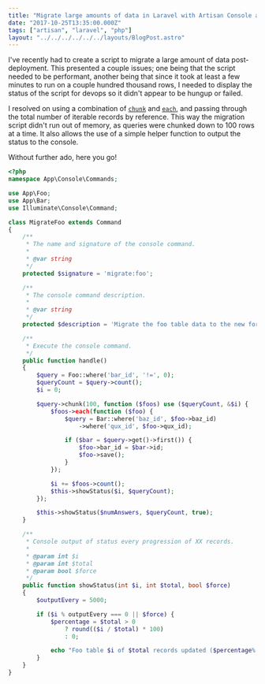 ```yaml
---
title: "Migrate large amounts of data in Laravel with Artisan Console and Chunk"
date: "2017-10-25T13:35:00.000Z"
tags: ["artisan", "laravel", "php"]
layout: "../../../../../../layouts/BlogPost.astro"
---
```


I've recently had to create a script to migrate a large amount of data post-deployment. This presented a couple issues; one being that the script needed to be performant, another being that since it took at least a few minutes to run on a couple hundred thousand rows, I needed to display the status of the script for devops so it didn't appear to be hungup or failed.

I resolved on using a combination of <a href="https://laravel.com/docs/5.5/collections#method-chunk" target="_blank">`chunk`</a> and <a href="https://laravel.com/docs/5.5/collections#method-each" target="_blank">`each`</a>, and passing through the total number of iterable records by reference. This way the migration script didn't run out of memory, as queries were chunked down to 100 rows at a time. It also allows the use of a simple helper function to output the status to the console.

Without further ado, here you go!

```php
<?php
namespace App\Console\Commands;

use App\Foo;
use App\Bar;
use Illuminate\Console\Command;

class MigrateFoo extends Command
{
    /**
     * The name and signature of the console command.
     *
     * @var string
     */
    protected $signature = 'migrate:foo';

    /**
     * The console command description.
     *
     * @var string
     */
    protected $description = 'Migrate the foo table data to the new format';

    /**
     * Execute the console command.
     */
    public function handle()
    {
        $query = Foo::where('bar_id', '!=', 0);
        $queryCount = $query->count();
        $i = 0;

        $query->chunk(100, function ($foos) use ($queryCount, &$i) {
            $foos->each(function ($foo) {
                $query = Bar::where('baz_id', $foo->baz_id)
                    ->where('qux_id', $foo->qux_id);

                if ($bar = $query->get()->first()) {
                    $foo->bar_id = $bar->id;
                    $foo->save();
                }
            });

            $i += $foos->count();
            $this->showStatus($i, $queryCount);
        });

        $this->showStatus($numAnswers, $queryCount, true);
    }

    /**
     * Console output of status every progression of XX records.
     *
     * @param int $i
     * @param int $total
     * @param bool $force
     */
    public function showStatus(int $i, int $total, bool $force)
    {
        $outputEvery = 5000;

        if ($i % outputEvery === 0 || $force) {
            $percentage = $total > 0
                ? round(($i / $total) * 100)
                : 0;

            echo "Foo table $i of $total records updated ($percentage% Complete)" . PHP_EOL;
        }
    }
}
```
